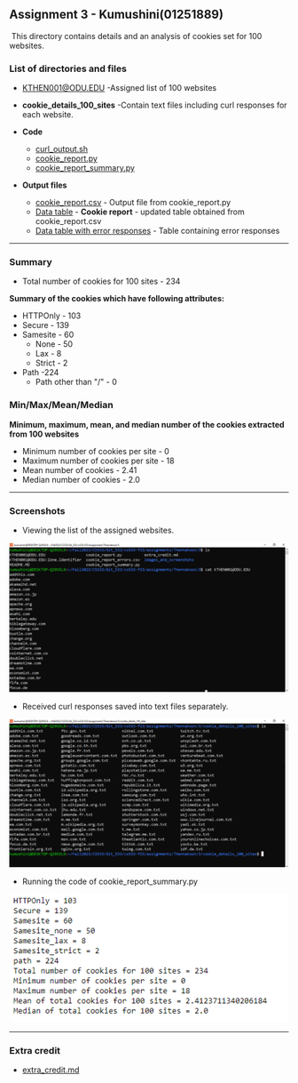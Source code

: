 ## Assignment 3 - Kumushini(01251889)
​
This directory contains details and an analysis of cookies set for 100 websites.

### List of directories and files

  *  [KTHEN001@ODU.EDU](KTHEN001@ODU.EDU)
    -Assigned list of 100 websites

  * **cookie_details_100_sites**
    -Contain text files including curl responses for each website. 

* **Code**
  * [curl_output.sh](curl_output.sh)
  * [cookie_report.py](cookie_report.py)
  * [cookie_report_summary.py](cookie_report_summary.py)

* **Output files**

  * [cookie_report.csv](cookie_report.csv) - Output file from cookie_report.py
  * [Data table](cookie_report_updated.csv) - **Cookie report** - updated table obtained from cookie_report.csv
  * [Data table with error responses](cookie_report_errors.csv) - Table containing error responses

*******

### Summary
* Total number of cookies for 100 sites - 234

**Summary of the cookies which have following attributes:**

* HTTPOnly - 103
* Secure - 139
* Samesite - 60
  * None - 50
  * Lax - 8
  * Strict - 2
* Path -224
  * Path other than "/" - 0

### Min/Max/Mean/Median
**Minimum, maximum, mean, and median number of the cookies extracted from 100 websites**
  * Minimum number of cookies per site - 0
  * Maximum number of cookies per site - 18
  * Mean number of cookies - 2.41
  * Median number of cookies - 2.0
******

### Screenshots

* Viewing the list of the assigned websites.

<kbd><img src="images_and_screenshots/assigned_sites.png" width="700" ></kbd>

* Received curl responses saved into text files separately.

<kbd><img src="images_and_screenshots/response_files.png" width="700" ></kbd>

* Running the code of cookie_report_summary.py 

<kbd><img src="images_and_screenshots/summary_output.PNG" width="700" ></kbd>

******

### Extra credit
* [extra_credit.md](extra_credit.md)

  









  
